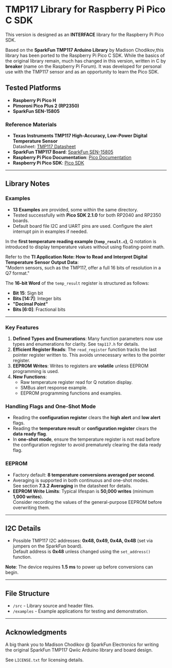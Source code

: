 # TMP117 Library for Raspberry Pi Pico C SDK

This version is designed as an **INTERFACE** library for the Raspberry Pi Pico SDK.

Based on the **SparkFun TMP117 Arduino Library** by Madison Chodikov,this library has been ported to the Raspberry Pi Pico C SDK. While the basics of the original library remain, much has changed in this version, written in C by **breaker** (name on the Raspberry Pi Forum). It was developed for personal use with the TMP117 sensor and as an opportunity to learn the Pico SDK.

## Tested Platforms
- **Raspberry Pi Pico H**
- **Pimoroni Pico Plus 2 (RP2350)**
- **SparkFun SEN-15805**

### Reference Materials
- **Texas Instruments TMP117 High-Accuracy, Low-Power Digital Temperature Sensor**  
  Datasheet: [TMP117 Datasheet](https://www.ti.com/lit/gpn/TMP117)
- **SparkFun TMP117 Board**: [SparkFun SEN-15805](https://www.sparkfun.com/products/15805)
- **Raspberry Pi Pico Documentation**: [Pico Documentation](https://www.raspberrypi.com/documentation/microcontrollers/)
- **Raspberry Pi Pico SDK**: [Pico SDK](https://github.com/raspberrypi/pico-sdk)

---

## Library Notes

### Examples
- **13 Examples** are provided, some within the same directory.
- Tested successfully with **Pico SDK 2.1.0** for both RP2040 and RP2350 boards.
- Default board file I2C and UART pins are used. Configure the alert interrupt pin in examples if needed.

In the **first temperature reading example (`temp_result.c`)**, Q notation is introduced to display temperature values without using floating-point math.  

Refer to the **TI Application Note: How to Read and Interpret Digital Temperature Sensor Output Data**:  
"Modern sensors, such as the TMP117, offer a full 16 bits of resolution in a Q7 format."

The **16-bit Word** of the `temp_result` register is structured as follows:
- **Bit 15**: Sign bit  
- **Bits [14:7]**: Integer bits  
- **"Decimal Point"**  
- **Bits [6:0]**: Fractional bits  

---

### Key Features
1. **Defined Types and Enumerations**: Many function parameters now use types and enumerations for clarity. See `tmp117.h` for details.
2. **Efficient Register Reads**: The `read_register` function tracks the last pointer register written to. This avoids unnecessary writes to the pointer register.
3. **EEPROM Writes**: Writes to registers are **volatile** unless EEPROM programming is used.
4. **New Functions**:
   - Raw temperature register read for Q notation display.
   - SMBus alert response example.
   - EEPROM programming functions and examples.

### Handling Flags and One-Shot Mode
- Reading the **configuration register** clears the **high alert** and **low alert** flags.
- Reading the **temperature result** or **configuration register** clears the **data ready flag**.
- In **one-shot mode**, ensure the temperature register is not read before the configuration register to avoid prematurely clearing the data ready flag.

### EEPROM
- Factory default: **8 temperature conversions averaged per second**.
- Averaging is supported in both continuous and one-shot modes.  
  See section **7.3.2 Averaging** in the datasheet for details.
- **EEPROM Write Limits**: Typical lifespan is **50,000 writes** (minimum **1,000 writes**).  
  Consider recording the values of the general-purpose EEPROM before overwriting them.

---

## I2C Details
- Possible TMP117 I2C addresses: **0x48, 0x49, 0x4A, 0x4B** (set via jumpers on the SparkFun board).  
  Default address is **0x48** unless changed using the `set_address()` function.

**Note**: The device requires **1.5 ms** to power up before conversions can begin.

---

## File Structure
- `/src` - Library source and header files.
- `/examples` - Example applications for testing and demonstration.

---

## Acknowledgments
A big thank you to Madison Chodikov @ SparkFun Electronics for writing the original SparkFun TMP117 Qwiic Arduino library and board design.

See `LICENSE.txt` for licensing details.

